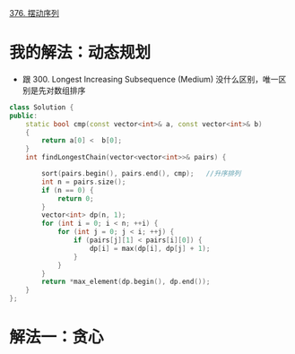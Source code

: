 [376. 摆动序列](https://leetcode-cn.com/problems/wiggle-subsequence/description/)



# 我的解法：动态规划
- 跟 300. Longest Increasing Subsequence (Medium) 没什么区别，唯一区别是先对数组排序
```C++
class Solution {
public:
    static bool cmp(const vector<int>& a, const vector<int>& b)
    {
        return a[0] <  b[0];
    }
    int findLongestChain(vector<vector<int>>& pairs) {

        sort(pairs.begin(), pairs.end(), cmp);   //升序排列
        int n = pairs.size();
        if (n == 0) {
            return 0;
        }
        vector<int> dp(n, 1);
        for (int i = 0; i < n; ++i) {
            for (int j = 0; j < i; ++j) {
                if (pairs[j][1] < pairs[i][0]) {
                    dp[i] = max(dp[i], dp[j] + 1);
                }
            }
        }
        return *max_element(dp.begin(), dp.end());
    }
};
```


# 解法一：贪心


```c++


```